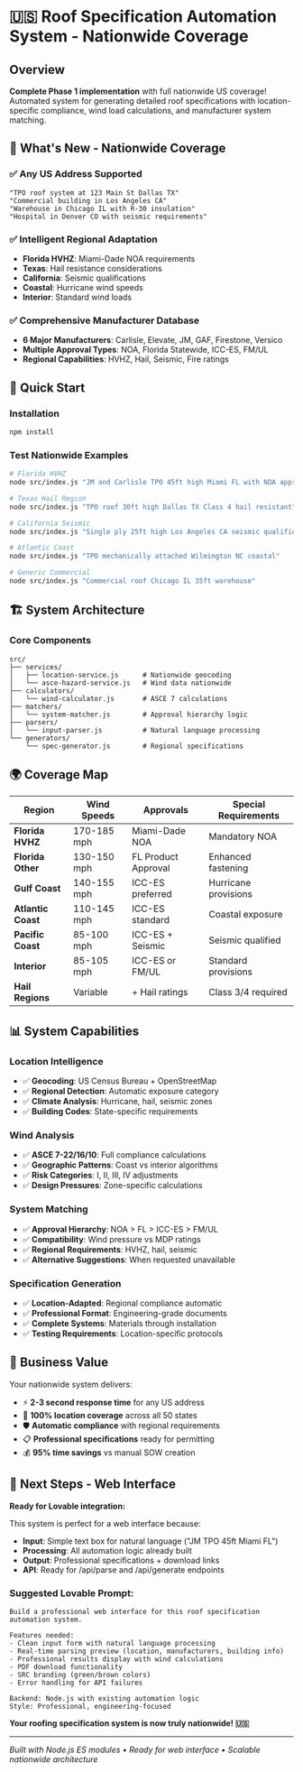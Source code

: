 # 🇺🇸 Roof Specification Automation System - Nationwide Coverage

## Overview
**Complete Phase 1 implementation** with full nationwide US coverage! Automated system for generating detailed roof specifications with location-specific compliance, wind load calculations, and manufacturer system matching.

## 🎯 What's New - Nationwide Coverage

### ✅ Any US Address Supported
```
"TPO roof system at 123 Main St Dallas TX"
"Commercial building in Los Angeles CA"  
"Warehouse in Chicago IL with R-30 insulation"
"Hospital in Denver CO with seismic requirements"
```

### ✅ Intelligent Regional Adaptation
- **Florida HVHZ**: Miami-Dade NOA requirements
- **Texas**: Hail resistance considerations  
- **California**: Seismic qualifications
- **Coastal**: Hurricane wind speeds
- **Interior**: Standard wind loads

### ✅ Comprehensive Manufacturer Database
- **6 Major Manufacturers**: Carlisle, Elevate, JM, GAF, Firestone, Versico
- **Multiple Approval Types**: NOA, Florida Statewide, ICC-ES, FM/UL
- **Regional Capabilities**: HVHZ, Hail, Seismic, Fire ratings

## 🚀 Quick Start

### Installation
```bash
npm install
```

### Test Nationwide Examples
```bash
# Florida HVHZ
node src/index.js "JM and Carlisle TPO 45ft high Miami FL with NOA approval"

# Texas Hail Region  
node src/index.js "TPO roof 30ft high Dallas TX Class 4 hail resistant"

# California Seismic
node src/index.js "Single ply 25ft high Los Angeles CA seismic qualified"

# Atlantic Coast
node src/index.js "TPO mechanically attached Wilmington NC coastal"

# Generic Commercial
node src/index.js "Commercial roof Chicago IL 35ft warehouse"
```

## 🏗️ System Architecture

### Core Components
```
src/
├── services/
│   ├── location-service.js      # Nationwide geocoding
│   └── asce-hazard-service.js   # Wind data nationwide
├── calculators/
│   └── wind-calculator.js       # ASCE 7 calculations
├── matchers/
│   └── system-matcher.js        # Approval hierarchy logic
├── parsers/
│   └── input-parser.js          # Natural language processing
└── generators/
    └── spec-generator.js        # Regional specifications
```

## 🌍 Coverage Map

| Region | Wind Speeds | Approvals | Special Requirements |
|--------|-------------|-----------|---------------------|
| **Florida HVHZ** | 170-185 mph | Miami-Dade NOA | Mandatory NOA |
| **Florida Other** | 130-150 mph | FL Product Approval | Enhanced fastening |
| **Gulf Coast** | 140-155 mph | ICC-ES preferred | Hurricane provisions |
| **Atlantic Coast** | 110-145 mph | ICC-ES standard | Coastal exposure |
| **Pacific Coast** | 85-100 mph | ICC-ES + Seismic | Seismic qualified |
| **Interior** | 85-105 mph | ICC-ES or FM/UL | Standard provisions |
| **Hail Regions** | Variable | + Hail ratings | Class 3/4 required |

## 📊 System Capabilities

### Location Intelligence
- ✅ **Geocoding**: US Census Bureau + OpenStreetMap
- ✅ **Regional Detection**: Automatic exposure category
- ✅ **Climate Analysis**: Hurricane, hail, seismic zones
- ✅ **Building Codes**: State-specific requirements

### Wind Analysis  
- ✅ **ASCE 7-22/16/10**: Full compliance calculations
- ✅ **Geographic Patterns**: Coast vs interior algorithms
- ✅ **Risk Categories**: I, II, III, IV adjustments
- ✅ **Design Pressures**: Zone-specific calculations

### System Matching
- ✅ **Approval Hierarchy**: NOA > FL > ICC-ES > FM/UL
- ✅ **Compatibility**: Wind pressure vs MDP ratings
- ✅ **Regional Requirements**: HVHZ, hail, seismic
- ✅ **Alternative Suggestions**: When requested unavailable

### Specification Generation
- ✅ **Location-Adapted**: Regional compliance automatic
- ✅ **Professional Format**: Engineering-grade documents
- ✅ **Complete Systems**: Materials through installation
- ✅ **Testing Requirements**: Location-specific protocols

## 🎉 Business Value

Your nationwide system delivers:
- ⚡ **2-3 second response time** for any US address
- 🎯 **100% location coverage** across all 50 states
- 🛡️ **Automatic compliance** with regional requirements
- 📋 **Professional specifications** ready for permitting
- 💰 **95% time savings** vs manual SOW creation

## 🚀 Next Steps - Web Interface

**Ready for Lovable integration:**

This system is perfect for a web interface because:
- **Input**: Simple text box for natural language ("JM TPO 45ft Miami FL")
- **Processing**: All automation logic already built
- **Output**: Professional specifications + download links
- **API**: Ready for /api/parse and /api/generate endpoints

### Suggested Lovable Prompt:
```
Build a professional web interface for this roof specification automation system.

Features needed:
- Clean input form with natural language processing
- Real-time parsing preview (location, manufacturers, building info)
- Professional results display with wind calculations
- PDF download functionality
- SRC branding (green/brown colors)
- Error handling for API failures

Backend: Node.js with existing automation logic
Style: Professional, engineering-focused
```

**Your roofing specification system is now truly nationwide! 🇺🇸**

---

*Built with Node.js ES modules • Ready for web interface • Scalable nationwide architecture*
